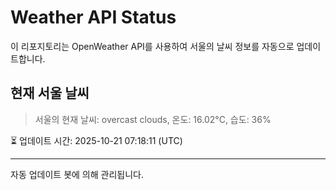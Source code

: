 
# Weather API Status

이 리포지토리는 OpenWeather API를 사용하여 서울의 날씨 정보를 자동으로 업데이트합니다.

## 현재 서울 날씨
> 서울의 현재 날씨: overcast clouds, 온도: 16.02°C, 습도: 36%

⏳ 업데이트 시간: 2025-10-21 07:18:11 (UTC)

---
자동 업데이트 봇에 의해 관리됩니다.
